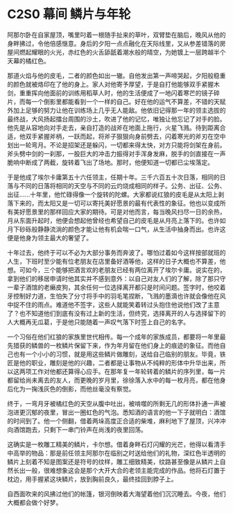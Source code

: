 # C2S0 幕间 鳞片与年轮

​	阿那尔卧在自家屋顶，嘴里叼着一根随手扯来的草叶，双臂垫在脑后，晚风从他的身畔拂过，令他倍感惬意。身后的夕阳一点点融化在天际线里，又从参差错落的房屋间燃起耀眼的火光，赤红色的火舌舔舐着潮水般的晴空，为她镀上一层跨越半个天幕的橘红色。

​	那道火焰与他的皮毛，二者的颜色如出一辙。自他发出第一声啼哭起，夕阳般稳重的颜色就被烙印在了他的身上。家人对他寄予厚望，于是自打他能够双手紧握木剑，重重挥向他面前的训练用稻草人时，他的生活便成了一地闪着寒芒的镜子碎片，而每一个倒影里都能看到一个一样的自己。好在他的运气不算差，不错的天赋外加上足够的努力让他在训练场上几乎无人能敌。他依旧记得那一年的领主选拔的最终战，大风扬起擂台周围的沙土，吹进了他的记忆，唯独让他忘记了对手的脸。他先是从容地向对手走去，亲自打造的战斧在地面上拖行，火星飞溅。待到距离合适，他双手紧握斧柄，一跃而起，将斧子狠狠向身前劈去，闪着寒光的斧刃在空中划出一轮弯月。不论是招架还是躲闪，一切都来得太快，对方只能将剑架在身前。斧头劈中剑的一刹那，一股巨大的冲击力振得对手浑身发麻，脱手的剑直接在一声脆响中断成了两截，旋转着飞出了场地。那时，他便知道一切都已尘埃落定。

​	于是他成了埃尔卡庸第五十六任领主，任期十年。三千六百五十次日落，相同的日落与不同的日落将相同的天空与不同的云灼烧成相同的样子。公务、出征、公务、出征......十年里，他忙碌得像一个旋转的陀螺。大家都说红狼的皮毛是从太阳上剥落下来的，而太阳又是一切可以寄托美好愿景的最有代表性的象征。他也以变成所有美好愿景里的那样回应大家的期待。可是对他而言，每当晚风扫尽一日的余热，月从东面升起时，他便会想起他曾经也希望自己的皮毛是从月亮上落下的。也许如月下砂砾般静静流淌的颜色才能让他有机会喘一口气，从生活中抽身而出。也许这便是他身为领主最大的奢望了。

​	十年过去，他终于可以不必为大部分事务而奔波了。哪怕过着如今这样按部就班的人生，下班时至少能有位老朋友在店里备好酒等他，这样的日子大概也不算差，他想。可如今，三个能够把酒言欢的老朋友已经有两位离开了埃尔卡庸。说实在的，拿到他们的移居申请时他其实并不感到意外：以自己对友人们的了解，除了那只守一辈子酒馆的老癞皮狗，其余任何一位选择离开都只是时间问题。签字时，他咬着牙控制好力道，生怕失了分寸将手中的羽毛笔捏断，飞溅的墨滴也许就会像他在风中捉不住的雨点。难道他不签字，这些人就能笑着转过头抱住他说他们改了主意了？也不知道他们到底有没有过上新的生活，但终究，选择离开的人与选择留下的人大概再无瓜葛，于是他只能随着一声叹气落下时签上自己的名字。

​	一个习俗在他们红狼的家族里世代相传。每一个成年的家族成员，都要将一年里最先猎获的鳞兽的一枚鳞片保留下来，作为年月留在他们身上的痕迹的象征。而他自己也有一个小小的习惯，就是用这些鳞片做雕刻，送给自己临别的朋友。毕竟，铁匠是他的职业，雕刻是他的兴趣，二者都是让事物从不纯粹的形体中升华出来，所以这两项工作对他都还算得心应手。在那年复一年轮转着的鳞片的序列里，每一片都留给尚未离去的友人，而更晚的岁月里，徐徐落入水中的每一枚月亮，都在他身后化为一掬浅灰色的倒影，而他丝毫没有察觉。

​	终于，一弯月牙被橘红色的天空从腹中吐出，被啃噬的所剩无几的形体扑通一声被泡进更沉郁的夜里，冒出一圈虹色的气泡。悉知酒的语言的他一下子就明白：酒馆的时间到了。他一个侧翻，借着两垛高度正合适的柴堆，麻利地下了屋顶，兴冲冲向酒馆跑去，只剩下一串门铃声在尚浅的夜里回荡。



​	这确实是一枚雕工精美的鳞片，卡尔想。借着身畔石灯闪耀的光芒，他得以看清手中高举的物品：那是前任领主阿那尔在临别之时送给他们的礼物，深红色半透明的鳞片上刻着不知是图案还是符号的纹样，雕工细致精美，纹路甚至像是从鳞片上自然长出一般，很难想象这会是那个大开大合的老领主能完成的作品。他将石灯置于枕边，用手握紧这块鳞片，放到胸前良久，最终挂回到脖子上。

​	自西面吹来的风拂过他们的帐篷，银河倒映着大海望着他们沉沉睡去。今夜，他们大概都会做个好梦。

